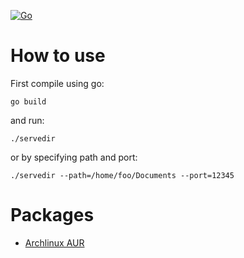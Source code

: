 [![Go](https://github.com/mikolajb/servedir/actions/workflows/go.yml/badge.svg?branch=master)](https://github.com/mikolajb/servedir/actions/workflows/go.yml)
# How to use
First compile using go:

    go build

and run:

    ./servedir

or by specifying path and port:

    ./servedir --path=/home/foo/Documents --port=12345

# Packages
  - [Archlinux AUR](https://aur.archlinux.org/packages/servedir/)
